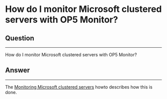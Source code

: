 # How do I monitor Microsoft clustered servers with OP5 Monitor?

## Question

* * * * *

How do I monitor Microsoft clustered servers with OP5 Monitor?

## Answer

* * * * *

The [Monitoring Microsoft clustered servers](http://www.op5.com/how-to/monitoring-microsoft-clustered-servers/) howto describes how this is done.

 

